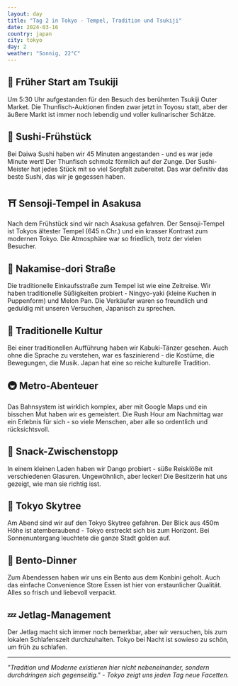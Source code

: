 ```yaml
---
layout: day
title: "Tag 2 in Tokyo - Tempel, Tradition und Tsukiji"
date: 2024-03-16
country: japan
city: tokyo
day: 2
weather: "Sonnig, 22°C"
---
```


## 🌅 Früher Start am Tsukiji

Um 5:30 Uhr aufgestanden für den Besuch des berühmten Tsukiji Outer Market. Die Thunfisch-Auktionen finden zwar jetzt in Toyosu statt, aber der äußere Markt ist immer noch lebendig und voller kulinarischer Schätze.

## 🍣 Sushi-Frühstück

Bei Daiwa Sushi haben wir 45 Minuten angestanden - und es war jede Minute wert! Der Thunfisch schmolz förmlich auf der Zunge. Der Sushi-Meister hat jedes Stück mit so viel Sorgfalt zubereitet. Das war definitiv das beste Sushi, das wir je gegessen haben.

## ⛩️ Sensoji-Tempel in Asakusa

Nach dem Frühstück sind wir nach Asakusa gefahren. Der Sensoji-Tempel ist Tokyos ältester Tempel (645 n.Chr.) und ein krasser Kontrast zum modernen Tokyo. Die Atmosphäre war so friedlich, trotz der vielen Besucher.

## 🎋 Nakamise-dori Straße

Die traditionelle Einkaufsstraße zum Tempel ist wie eine Zeitreise. Wir haben traditionelle Süßigkeiten probiert - Ningyo-yaki (kleine Kuchen in Puppenform) und Melon Pan. Die Verkäufer waren so freundlich und geduldig mit unseren Versuchen, Japanisch zu sprechen.

## 🎪 Traditionelle Kultur

Bei einer traditionellen Aufführung haben wir Kabuki-Tänzer gesehen. Auch ohne die Sprache zu verstehen, war es faszinierend - die Kostüme, die Bewegungen, die Musik. Japan hat eine so reiche kulturelle Tradition.

## 🚇 Metro-Abenteuer

Das Bahnsystem ist wirklich komplex, aber mit Google Maps und ein bisschen Mut haben wir es gemeistert. Die Rush Hour am Nachmittag war ein Erlebnis für sich - so viele Menschen, aber alle so ordentlich und rücksichtsvoll.

## 🍡 Snack-Zwischenstopp

In einem kleinen Laden haben wir Dango probiert - süße Reisklöße mit verschiedenen Glasuren. Ungewöhnlich, aber lecker! Die Besitzerin hat uns gezeigt, wie man sie richtig isst.

## 🌆 Tokyo Skytree

Am Abend sind wir auf den Tokyo Skytree gefahren. Der Blick aus 450m Höhe ist atemberaubend - Tokyo erstreckt sich bis zum Horizont. Bei Sonnenuntergang leuchtete die ganze Stadt golden auf.

## 🍱 Bento-Dinner

Zum Abendessen haben wir uns ein Bento aus dem Konbini geholt. Auch das einfache Convenience Store Essen ist hier von erstaunlicher Qualität. Alles so frisch und liebevoll verpackt.

## 💤 Jetlag-Management

Der Jetlag macht sich immer noch bemerkbar, aber wir versuchen, bis zum lokalen Schlafenszeit durchzuhalten. Tokyo bei Nacht ist sowieso zu schön, um früh zu schlafen.

---

_"Tradition und Moderne existieren hier nicht nebeneinander, sondern durchdringen sich gegenseitig." - Tokyo zeigt uns jeden Tag neue Facetten._

